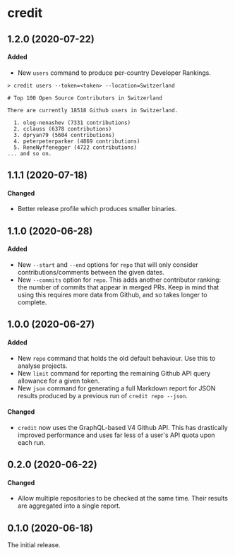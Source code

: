 # credit

## 1.2.0 (2020-07-22)

#### Added

- New `users` command to produce per-country Developer Rankings.

```
> credit users --token=<token> --location=Switzerland

# Top 100 Open Source Contributors in Switzerland

There are currently 18518 Github users in Switzerland.

  1. oleg-nenashev (7331 contributions)
  2. cclauss (6378 contributions)
  3. dpryan79 (5604 contributions)
  4. peterpeterparker (4869 contributions)
  5. ReneNyffenegger (4722 contributions)
... and so on.
```

## 1.1.1 (2020-07-18)

#### Changed

- Better release profile which produces smaller binaries.

## 1.1.0 (2020-06-28)

#### Added

- New `--start` and `--end` options for `repo` that will only consider
  contributions/comments between the given dates.
- New `--commits` option for `repo`. This adds another contributor ranking: the
  number of commits that appear in merged PRs. Keep in mind that using this
  requires more data from Github, and so takes longer to complete.

## 1.0.0 (2020-06-27)

#### Added

- New `repo` command that holds the old default behaviour. Use this to analyse
  projects.
- New `limit` command for reporting the remaining Github API query allowance for
  a given token.
- New `json` command for generating a full Markdown report for JSON results
  produced by a previous run of `credit repo --json`.

#### Changed

- `credit` now uses the GraphQL-based V4 Github API. This has drastically
  improved performance and uses far less of a user's API quota upon each run.

## 0.2.0 (2020-06-22)

#### Changed

- Allow multiple repositories to be checked at the same time. Their results are
  aggregated into a single report.

## 0.1.0 (2020-06-18)

The initial release.
